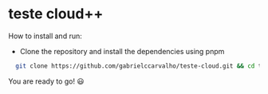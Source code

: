 # teste cloud++

How to install and run:
- Clone the repository and install the dependencies using pnpm

```bash
  git clone https://github.com/gabrielccarvalho/teste-cloud.git && cd teste-cloud && pnpm install
```

You are ready to go! 😃